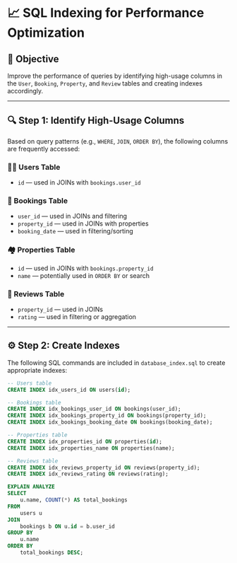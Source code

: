 # 📈 SQL Indexing for Performance Optimization

## 🎯 Objective

Improve the performance of queries by identifying high-usage columns in the `User`, `Booking`, `Property`, and `Review` tables and creating indexes accordingly.

---

## 🔍 Step 1: Identify High-Usage Columns

Based on query patterns (e.g., `WHERE`, `JOIN`, `ORDER BY`), the following columns are frequently accessed:

### 🧑‍💻 Users Table
- `id` — used in JOINs with `bookings.user_id`

### 🧾 Bookings Table
- `user_id` — used in JOINs and filtering
- `property_id` — used in JOINs with properties
- `booking_date` — used in filtering/sorting

### 🏘️ Properties Table
- `id` — used in JOINs with `bookings.property_id`
- `name` — potentially used in `ORDER BY` or search

### 📝 Reviews Table
- `property_id` — used in JOINs
- `rating` — used in filtering or aggregation

---

## ⚙️ Step 2: Create Indexes

The following SQL commands are included in `database_index.sql` to create appropriate indexes:

```sql
-- Users table
CREATE INDEX idx_users_id ON users(id);

-- Bookings table
CREATE INDEX idx_bookings_user_id ON bookings(user_id);
CREATE INDEX idx_bookings_property_id ON bookings(property_id);
CREATE INDEX idx_bookings_booking_date ON bookings(booking_date);

-- Properties table
CREATE INDEX idx_properties_id ON properties(id);
CREATE INDEX idx_properties_name ON properties(name);

-- Reviews table
CREATE INDEX idx_reviews_property_id ON reviews(property_id);
CREATE INDEX idx_reviews_rating ON reviews(rating);

EXPLAIN ANALYZE
SELECT 
    u.name, COUNT(*) AS total_bookings
FROM 
    users u
JOIN 
    bookings b ON u.id = b.user_id
GROUP BY 
    u.name
ORDER BY 
    total_bookings DESC;

```
